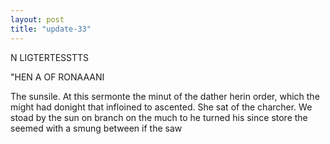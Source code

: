 ```yaml
---
layout: post
title: "update-33"
---
```


N LIGTERTESSTTS

"HEN A  OF RONAAANI

The sunsile. At this sermonte the minut of the dather herin order, which the might had donight that infloined to ascented.  She sat of the charcher. We stoad by the sun on branch on the much to he turned his since store the seemed with a smung between if the saw  
